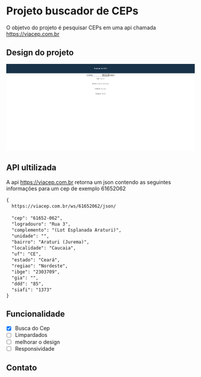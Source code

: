 # Projeto buscador de CEPs

O objetvo do projeto é pesquisar CEPs em uma api chamada 
https://viacep.com.br

## Design do projeto

![alt text](image.png)

## API ultilizada

A api https://viacep.com.br retorna um json contendo as seguintes informações para um cep de exemplo 61652062
```
{
  https://viacep.com.br/ws/61652062/json/ 

  "cep": "61652-062",
  "logradouro": "Rua 3",
  "complemento": "(Lot Esplanada Araturi)",
  "unidade": "",
  "bairro": "Araturi (Jurema)",
  "localidade": "Caucaia",
  "uf": "CE",
  "estado": "Ceará",
  "regiao": "Nordeste",
  "ibge": "2303709",
  "gia": "",
  "ddd": "85",
  "siafi": "1373"
}
```
## Funcionalidade

- [x] Busca do Cep
- [ ] Limpardados
- [ ] melhorar o design
- [ ] Responsividade

## Contato